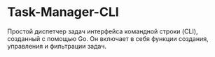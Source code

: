 # Task-Manager-CLI
Простой диспетчер задач интерфейса командной строки (CLI), созданный с помощью Go. Он включает в себя функции создания, управления и фильтрации задач.
